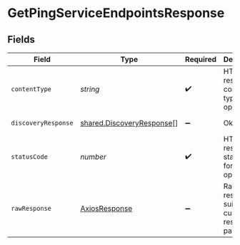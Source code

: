 # GetPingServiceEndpointsResponse


## Fields

| Field                                                                         | Type                                                                          | Required                                                                      | Description                                                                   | Example                                                                       |
| ----------------------------------------------------------------------------- | ----------------------------------------------------------------------------- | ----------------------------------------------------------------------------- | ----------------------------------------------------------------------------- | ----------------------------------------------------------------------------- |
| `contentType`                                                                 | *string*                                                                      | :heavy_check_mark:                                                            | HTTP response content type for this operation                                 |                                                                               |
| `discoveryResponse`                                                           | [shared.DiscoveryResponse](../../../sdk/models/shared/discoveryresponse.md)[] | :heavy_minus_sign:                                                            | Ok                                                                            | [object Object]                                                               |
| `statusCode`                                                                  | *number*                                                                      | :heavy_check_mark:                                                            | HTTP response status code for this operation                                  |                                                                               |
| `rawResponse`                                                                 | [AxiosResponse](https://axios-http.com/docs/res_schema)                       | :heavy_minus_sign:                                                            | Raw HTTP response; suitable for custom response parsing                       |                                                                               |